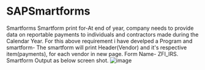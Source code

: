 # SAPSmartforms
Smartforms
Smartform print for-At end of year, company needs to provide data on reportable payments to individuals and contractors made during the Calendar Year. 
For this above requirement i have develped a Program and smartform- The smartform will print Header(Vendor) and it's respective item(payments), for each vendor in new page.
Form Name- ZFI_IRS.
Smartform Output as below screen shot.
![image](https://user-images.githubusercontent.com/55756119/185492330-f69b0394-2f09-4409-8ef0-fee93b171df5.png)
